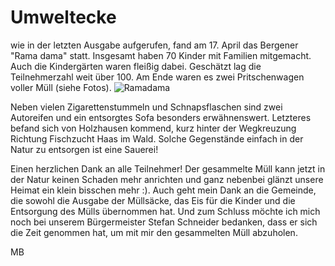 ﻿# Umweltecke

wie in der letzten Ausgabe aufgerufen, fand am 17. April das Bergener "Rama dama" statt. Insgesamt haben 70 Kinder mit Familien mitgemacht. Auch die Kindergärten waren fleißig dabei. Geschätzt lag die Teilnehmerzahl weit über 100. Am Ende waren es zwei Pritschenwagen voller Müll (siehe Fotos).
![Ramadama](collage.png)

Neben vielen Zigarettenstummeln und Schnapsflaschen sind zwei Autoreifen und ein entsorgtes Sofa besonders erwähnenswert. Letzteres befand sich von Holzhausen kommend, kurz hinter der Wegkreuzung Richtung Fischzucht Haas im Wald. Solche Gegenstände einfach in der Natur zu entsorgen ist eine Sauerei!

Einen herzlichen Dank an alle Teilnehmer! Der gesammelte Müll kann jetzt in der Natur keinen Schaden mehr anrichten und ganz nebenbei glänzt unsere Heimat ein klein bisschen mehr :). 
Auch geht mein Dank an die Gemeinde, die sowohl die Ausgabe der Müllsäcke, das Eis für die Kinder und die Entsorgung des Mülls übernommen hat. Und zum Schluss möchte ich mich noch bei unserem Bürgermeister Stefan Schneider bedanken, dass er sich die Zeit genommen hat, um mit mir den gesammelten Müll abzuholen.

MB
